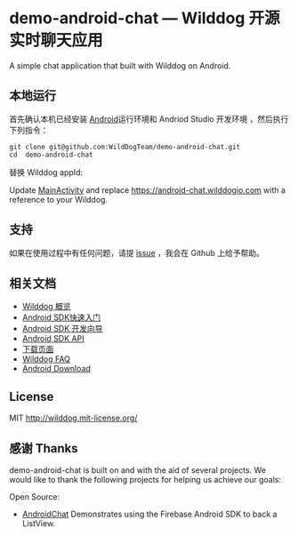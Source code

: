 # demo-android-chat — Wilddog 开源实时聊天应用

 A simple chat application that built with Wilddog on Android.

## 本地运行
首先确认本机已经安装 [Android](http://developer.android.com/index.html)运行环境和 Andriod Studio 开发环境 ，然后执行下列指令：

```
git clone git@github.com:WildDogTeam/demo-android-chat.git
cd  demo-android-chat
```

替换 Wilddog appId:

Update [MainActivity](/app/src/main/java/com/wilddog/androidchat/MainActivity.java) and replace https://android-chat.wilddogio.com with a reference to your Wilddog.

## 支持
如果在使用过程中有任何问题，请提 [issue](https://github.com/WildDogTeam/demo-android-chat/issues) ，我会在 Github 上给予帮助。

## 相关文档

* [Wilddog 概览](https://z.wilddog.com/overview/guide)
* [Android SDK快速入门](https://z.wilddog.com/android/quickstart)
* [Android SDK 开发向导](https://z.wilddog.com/android/guide/1)
* [Android SDK API](https://z.wilddog.com/android/api)
* [下载页面](https://www.wilddog.com/download/)
* [Wilddog FAQ](https://z.wilddog.com/faq/qa)
* [Android Download](http://developer.android.com/sdk/index.html)

## License
MIT
http://wilddog.mit-license.org/

## 感谢 Thanks

demo-android-chat is built on and with the aid of several  projects. We would like to thank the following projects for helping us achieve our goals:

Open Source:

* [AndroidChat](https://github.com/firebase/AndroidChat) Demonstrates using the Firebase Android SDK to back a ListView.
